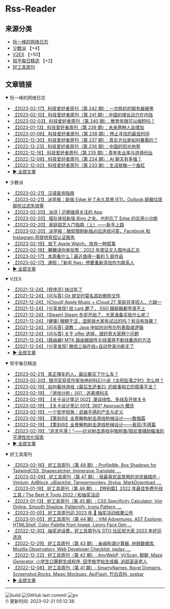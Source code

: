 # Rss-Reader

## 来源分类

* [阮一峰的网络日志](#阮一峰的网络日志)
* [少数派](#少数派) 【+4】
* [V2EX](#V2EX) 【+50】
* [知乎每日精选](#知乎每日精选) 【+2】
* [好工具周刊](#好工具周刊)

## 文章链接

<details open>
    <summary id="阮一峰的网络日志">
     阮一峰的网络日志
    </summary>


* [【2023-02-17】 科技爱好者周刊（第 242 期）：一次尴尬的服务器被黑](http://www.ruanyifeng.com/blog/2023/02/weekly-issue-242.html)
* [【2023-02-10】 科技爱好者周刊（第 241 期）：中国的增长动力在内陆](http://www.ruanyifeng.com/blog/2023/02/weekly-issue-241.html)
* [【2023-02-03】 科技爱好者周刊（第 240 期）：教育年限可以缩短吗？](http://www.ruanyifeng.com/blog/2023/02/weekly-issue-240.html)
* [【2023-01-13】 科技爱好者周刊（第 239 期）：未来两种人会增加](http://www.ruanyifeng.com/blog/2023/01/weekly-issue-239.html)
* [【2023-01-06】 科技爱好者周刊（第 238 期）：停止寻找的最佳时间](http://www.ruanyifeng.com/blog/2023/01/weekly-issue-238.html)
* [【2022-12-30】 科技爱好者周刊（第 237 期）：真实方位是如何暴露的？](http://www.ruanyifeng.com/blog/2022/12/weekly-issue-237.html)
* [【2022-12-23】 科技爱好者周刊（第 236 期）：中国的阳光地带](http://www.ruanyifeng.com/blog/2022/12/weekly-issue-236.html)
* [【2022-12-16】 科技爱好者周刊（第 235 期）：青年失业率与选择创业](http://www.ruanyifeng.com/blog/2022/12/weekly-issue-235.html)
* [【2022-12-09】 科技爱好者周刊（第 234 期）：AI 聊天有多强？](http://www.ruanyifeng.com/blog/2022/12/weekly-issue-234.html)
* [【2022-12-02】 科技爱好者周刊（第 233 期）：生活就像一个鱼缸](http://www.ruanyifeng.com/blog/2022/12/weekly-issue-233.html)
* [:arrow_forward: 全部文章](data/阮一峰的网络日志.md)
</details>

<details open>
    <summary id="少数派">
     少数派
    </summary>


* [【2023-02-21】 汉语查询指南](https://sspai.com/prime/story/vol020-im-chinese)
* [【2023-02-21】 派早报：新版 Edge 补丁永久禁用 IE11，Outlook 邮箱垃圾邮件过滤失效等](https://sspai.com/post/78432)
* [【2023-02-20】 派评 | 近期值得关注的 App](https://sspai.com/post/78422)
* [【2023-02-20】 插队体验新版 Bing 之余，也别忘了 Edge 的实用小功能](https://sspai.com/post/78417)
* [【2023-02-20】 家庭园艺入门指南（上）——新手上路](https://sspai.com/prime/story/gardening-at-home-1)
* [【2023-02-20】 派早报：微软限制新版必应连续问答，Facebook 和 Instagram 将提供有偿认证服务](https://sspai.com/post/78393)
* [【2023-02-19】 放下 Apple Watch，放弃一种叙事](https://sspai.com/post/78368)
* [【2023-02-18】 獭獭请你来投票：2022 年度征文入围作品汇总](https://sspai.com/post/78381)
* [【2023-02-17】 本周看什么 | 最近值得一看的 5 部作品](https://sspai.com/post/78372)
* [【2023-02-17】 通知：「新年 flag」想要重新添加你为联系人](https://sspai.com/post/78370)
* [:arrow_forward: 全部文章](data/少数派.md)
</details>

<details open>
    <summary id="V2EX">
     V2EX
    </summary>


* [【2021-12-24】 [程序员] 快过年了](https://www.v2ex.com/t/824201)
* [【2021-12-24】 [问与答] Git 提交时莫名其妙删除文件](https://www.v2ex.com/t/824200)
* [【2021-12-24】 [iCloud] Apple Music + iCloud 2T 家庭共享招人，六缺一](https://www.v2ex.com/t/824199)
* [【2021-12-24】 [分享发现] 给 Lark 跪了， SSO 跟邮箱都登录不上](https://www.v2ex.com/t/824198)
* [【2021-12-24】 [Steam] Steam 冬促开始了，大家准备买些什么呢？](https://www.v2ex.com/t/824197)
* [【2021-12-24】 [健康] 眼睛干涩，湿房镜大家有试过的吗？有没有效果？](https://www.v2ex.com/t/824196)
* [【2021-12-24】 [问与答] 请教： Java 中如何对布尔列表取或逻辑](https://www.v2ex.com/t/824194)
* [【2021-12-24】 [问与答] 关于 offer 选择，很好奇大家两个问题](https://www.v2ex.com/t/824192)
* [【2021-12-24】 [路由器] MTK 路由器固件无线漫游不断线重连的方法](https://www.v2ex.com/t/824191)
* [【2021-12-24】 [分享发现] 微信三端在线+自动登录功能无了](https://www.v2ex.com/t/824190)
* [:arrow_forward: 全部文章](data/V2EX.md)
</details>

<details open>
    <summary id="知乎每日精选">
     知乎每日精选
    </summary>


* [【2023-02-21】 真正懂车的人，最后都买了什么车？](http://www.zhihu.com/question/574820170/answer/2874509632?utm_campaign=rss&utm_medium=rss&utm_source=rss&utm_content=title)
* [【2023-02-20】 银河奖获奖作家张冉的科幻小说《太阳坠落之时》怎么样？](http://www.zhihu.com/question/35366076/answer/2901609154?utm_campaign=rss&utm_medium=rss&utm_source=rss&utm_content=title)
* [【2023-02-19】 如何看待游戏《最后生还者2》的故事和它的叙事手法？](http://www.zhihu.com/question/401568893/answer/2897688065?utm_campaign=rss&utm_medium=rss&utm_source=rss&utm_content=title)
* [【2023-02-19】 「游戏分析」001：逃离塔科夫](http://zhuanlan.zhihu.com/p/358015881?utm_campaign=rss&utm_medium=rss&utm_source=rss&utm_content=title)
* [【2023-02-19】 【关卡设计笔记 002】漫谈线性、多线及开放关卡](http://zhuanlan.zhihu.com/p/451637356?utm_campaign=rss&utm_medium=rss&utm_source=rss&utm_content=title)
* [【2023-02-19】 【关卡设计笔记 001】360° Approach 概览](http://zhuanlan.zhihu.com/p/447567993?utm_campaign=rss&utm_medium=rss&utm_source=rss&utm_content=title)
* [【2023-02-19】 一个哲学视角：武器手感的产生与定义](http://zhuanlan.zhihu.com/p/485619693?utm_campaign=rss&utm_medium=rss&utm_source=rss&utm_content=title)
* [【2023-02-19】 【策划向】全景解构射击游戏枪械设计——数值篇](http://zhuanlan.zhihu.com/p/466420744?utm_campaign=rss&utm_medium=rss&utm_source=rss&utm_content=title)
* [【2023-02-19】 【策划向】全景解构射击游戏枪械设计——表现/手感篇](http://zhuanlan.zhihu.com/p/567528044?utm_campaign=rss&utm_medium=rss&utm_source=rss&utm_content=title)
* [【2023-02-19】 “追求平滑！”——针对射击游戏中吸附类/阻尼类辅助瞄准的平滑性优化探索](http://zhuanlan.zhihu.com/p/591802567?utm_campaign=rss&utm_medium=rss&utm_source=rss&utm_content=title)
* [:arrow_forward: 全部文章](data/知乎每日精选.md)
</details>

<details open>
    <summary id="好工具周刊">
     好工具周刊
    </summary>


* [【2023-02-16】 好工具周刊（第 48 期）: ProfileMe, Box Shadows for TailwindCSS, Shapecatcher, Immersive Translate, ...](https://bestxtools.zhubai.love/posts/2237946902123864064)
* [【2023-02-09】 好工具周刊（第 47 期）: 我最喜欢且常用的浏览器插件 - Vimium, AdBlock, uBlacklist, Tampermonkey, Stylus, MarkDownload, ...](https://bestxtools.zhubai.love/posts/2235408322050158592)
* [【2023-01-19】 好工具周刊（第 46 期）: 【特别篇】2022 年最佳免费在线工具 / The Best X Tools 2022 / 和抽奖活动](https://bestxtools.zhubai.love/posts/2227788146916585472)
* [【2023-01-13】 好工具周刊（第 45 期）: CSS Specificity Calculator, Vim Online, Smooth Shadow, Patternify, Icons Pattern, ...](https://bestxtools.zhubai.love/posts/2225492315366248448)
* [【2023-01-05】 好工具周刊迎 2023 年 🎰 抽奖活动结果公布](https://bestxtools.zhubai.love/posts/2222709322708946944)
* [【2023-01-05】 好工具周刊（第 44 期）: VIM Adventures, AST Explorer, HTMLShell, Color Palette from Image, Lenny Face Gen ...](https://bestxtools.zhubai.love/posts/2222686910009311232)
* [【2022-12-30】 抽奖送话费，好工具周刊与 DTO 社区祝大家 2023 年好运连连](https://bestxtools.zhubai.love/posts/2220452503982727168)
* [【2022-12-29】 好工具周刊（第 43 期）: 亲戚称谓计算器, 地铁数据库, Mozilla Observatory, Web Developer Checklist, jqplay, ...](https://bestxtools.zhubai.love/posts/2220148863686438912)
* [【2022-12-22】 好工具周刊（第 42 期）: AnyWebP, VirScan, 聊聊, Maze Generator, 小学生口算题生成程序, 田字格字帖生成器, 追踪圣诞老人](https://bestxtools.zhubai.love/posts/2217542996243800064)
* [【2022-12-08】 好工具周刊（第 41 期）: SmartyNames, Rayst Domains, Screenshot.Rocks, Magic Mockups, ApiFlash, 竹白百科, sssbar](https://bestxtools.zhubai.love/posts/2212546213424480256)
* [:arrow_forward: 全部文章](data/好工具周刊.md)
</details>


---

![build](https://github.com/LikaiLee/rss-reader/workflows/rss%20reader/badge.svg)
![GitHub last commit](https://img.shields.io/github/last-commit/likailee/rss-reader)
![pv](https://pageview.vercel.app/?github_user=likailee) <br>
:alarm_clock: 更新时间: 2023-02-21 05:12:38